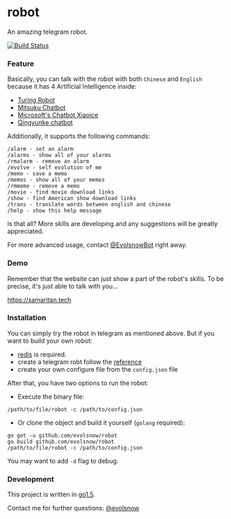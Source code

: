 # **robot**
An amazing telegram robot.

[![Build Status](https://api.travis-ci.org/evolsnow/robot.svg?branch=master)](https://travis-ci.org/evolsnow/robot)

### **Feature**
Basically, you can talk with the robot with both ```Chinese``` and ```English``` because it has 4 Artificial Intelligence inside:

* [Turing Robot](http://www.tuling123.com/)
* [Mitsuku Chatbot](http://www.mitsuku.com/)
* [Microsoft's Chatbot Xiaoice](http://www.msxiaoice.com/)
* [Qingyunke chatbot](http://api.qingyunke.com/)


Additionally, it supports the following commands:

```
/alarm - set an alarm
/alarms - show all of your alarms
/rmalarm - remove an alarm
/evolve	- self evolution of me
/memo - save a memo
/memos - show all of your memos
/rmmemo - remove a memo
/movie - find movie download links
/show - find American show download links
/trans - translate words between english and chinese
/help - show this help message
```

Is that all?
More skills are developing and any suggestions will be greatly appreciated.

For more advanced usage, contact [@EvolsnowBot](https://telegram.me/EvolsnowBot) right away.

### **Demo**
Remember that the website can just show a part of the robot's skills.
To be precise, it's just able to talk with you...

 https://samaritan.tech
### **Installation**
You can simply try the robot in telegram as mentioned above.
But if you want to build your own robot:

* [redis](http://redis.io/download) is required.
* create a telegram robt follow the [reference](https://core.telegram.org/bots)
* create your own configure file from the ```config.json``` file

After that, you have two options to run the robot:

* Execute the binary file:
```
/path/to/file/robot -c /path/to/config.json
```
* Or clone the object and build it yourself (```golang``` required):
```
go get -u github.com/evolsnow/robot
go build github.com/evolsnow/robot
/path/to/file/robot -c /path/to/config.json
```

You may want to add ```-d``` flag to debug.

### **Development**
This project is written in [go1.5](https://golang.org/doc/install).

Contact me for further questions: [@evolsnow](https://telegram.me/evolsnow)

